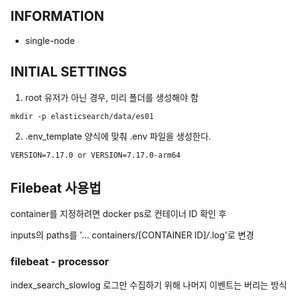 ## INFORMATION

- single-node

## INITIAL SETTINGS

1. root 유저가 아닌 경우, 미리 폴더를 생성해야 함
```
mkdir -p elasticsearch/data/es01
```

2. .env_template 양식에 맞춰 .env 파일을 생성한다.

```
VERSION=7.17.0 or VERSION=7.17.0-arm64
```

## Filebeat 사용법

container를 지정하려면 docker ps로 컨테이너 ID 확인 후

inputs의 paths를 '... containers/[CONTAINER ID]*/*.log'로 변경

### filebeat - processor

index_search_slowlog 로그만 수집하기 위해 나머지 이벤트는 버리는 방식
